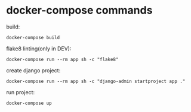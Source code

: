 # docker-compose commands
build:
```shell
docker-compose build
```
flake8 linting(only in DEV):
```shell
docker-compose run --rm app sh -c "flake8"
```
create django project:
```shell
docker-compose run --rm app sh -c "django-admin startproject app ."
```
run project:
```shell
docker-compose up
```